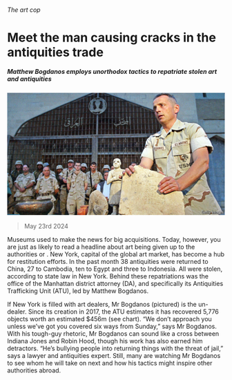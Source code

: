 ###### The art cop

# Meet the man causing cracks in the antiquities trade 

##### Matthew Bogdanos employs unorthodox tactics to repatriate stolen art and antiquities 

![image](images/20240525_CUP004.jpg) 

> May 23rd 2024 

Museums used to make the news for big acquisitions. Today, however, you are just as likely to read a headline about art being given up to the authorities or . New York, capital of the global art market, has become a hub for restitution efforts. In the past month 38 antiquities were returned to China, 27 to Cambodia, ten to Egypt and three to Indonesia. All were stolen, according to state law in New York. Behind these repatriations was the office of the Manhattan district attorney (DA), and specifically its Antiquities Trafficking Unit (ATU), led by Matthew Bogdanos.

If New York is filled with art dealers, Mr Bogdanos (pictured) is the un-dealer. Since its creation in 2017, the ATU estimates it has recovered 5,776 objects worth an estimated $456m (see chart). “We don’t approach you unless we’ve got you covered six ways from Sunday,” says Mr Bogdanos. With his tough-guy rhetoric, Mr Bogdanos can sound like a cross between Indiana Jones and Robin Hood, though his work has also earned him detractors. “He’s bullying people into returning things with the threat of jail,” says a lawyer and antiquities expert. Still, many are watching Mr Bogdanos to see whom he will take on next and how his tactics might inspire other authorities abroad.

